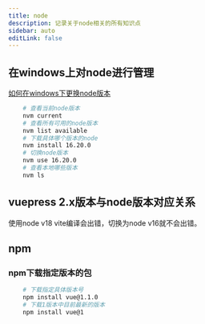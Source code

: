 ```yaml
---
title: node
description: 记录关于node相关的所有知识点
sidebar: auto
editLink: false
---
```

## 在windows上对node进行管理
[如何在windows下更换node版本](https://blog.csdn.net/qq_33745371/article/details/109039414)

```bash
    # 查看当前node版本
    nvm current
    # 查看所有可用的node版本
    nvm list available
    # 下载具体哪个版本的node
    nvm install 16.20.0
    # 切换node版本
    nvm use 16.20.0
    # 查看本地哪些版本
    nvm ls
```

## vuepress 2.x版本与node版本对应关系

使用node v18 vite编译会出错，切换为node v16就不会出错。

## npm
### npm下载指定版本的包
```bash
    # 下载指定具体版本号
    npm install vue@1.1.0
    # 下载1版本中目前最新的版本
    npm install vue@1
```